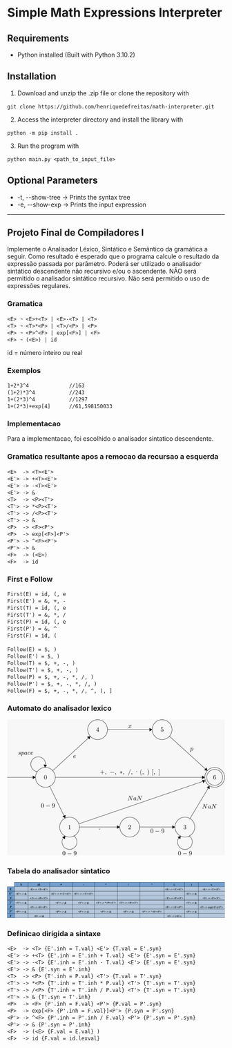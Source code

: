 # Simple Math Expressions Interpreter

## Requirements

- Python installed (Built with Python 3.10.2)

## Installation

1. Download and unzip the .zip file or clone the repository with

```text
git clone https://github.com/henriquedefreitas/math-interpreter.git
```

2. Access the interpreter directory and install the library with

```text
python -m pip install .
```

3. Run the program with

```text
python main.py <path_to_input_file>
```

## Optional Parameters

- -t, --show-tree -> Prints the syntax tree
- -e, --show-exp  -> Prints the input expression

---

## Projeto Final de Compiladores I

Implemente o Analisador Léxico, Sintático e Semântico da gramática a seguir. Como resultado é esperado que o programa calcule o resultado da expressão passada por parâmetro. Poderá ser utilizado o analisador sintático descendente não recursivo e/ou o ascendente. NÃO será permitido o analisador sintático recursivo. Não será permitido o uso de expressões regulares.

### Gramatica

```text
<E> ➝ <E>+<T> | <E>-<T> | <T>
<T> ➝ <T>*<P> | <T>/<P> | <P>
<P> ➝ <P>^<F> | exp[<F>] | <F>
<F> ➝ (<E>) | id
```

id = número inteiro ou real

### Exemplos

```text
1+2*3^4             //163
(1+2)*3^4           //243
1+(2*3)^4           //1297
1+(2*3)+exp[4]      //61,598150033
```

### Implementacao

Para a implementacao, foi escolhido o analisador sintatico descendente.

### Gramatica resultante apos a remocao da recursao a esquerda

```text
<E>  -> <T><E'>
<E'> -> +<T><E'>
<E'> -> -<T><E'>
<E'> -> &
<T>  -> <P><T'>
<T'> -> *<P><T'>
<T'> -> /<P><T'>
<T'> -> &
<P>  -> <F><P'>
<P>  -> exp[<F>]<P'>
<P'> -> ^<F><P'>
<P'> -> &
<F>  -> (<E>)
<F>  -> id
```

### First e Follow

```text
First(E) = id, (, e
First(E') = &, +, -
First(T) = id, (, e
First(T') = &, *, /
First(P) = id, (, e
First(P') = &, ^
First(F) = id, (

Follow(E) = $, )
Follow(E') = $, )
Follow(T) = $, +, -, )
Follow(T') = $, +, -, )
Follow(P) = $, +, -, *, /, )
Follow(P') = $, +, -, *, /, )
Follow(F) = $, +, -, *, /, ^, ), ]
```

### Automato do analisador lexico

![automata](grammar/automata.jpeg)

### Tabela do analisador sintatico

![syntax table](grammar/syntax-table.png)

### Definicao dirigida a sintaxe

```text
<E>  -> <T> {E'.inh = T.val} <E'> {T.val = E'.syn}
<E'> -> +<T> {E'.inh = E'.inh + T.val} <E'> {E'.syn = E'.syn}
<E'> -> -<T> {E'.inh = E'.inh - T.val} <E'> {E'.syn = E'.syn}
<E'> -> & {E'.syn = E'.inh}
<T>  -> <P> {T'.inh = P.val} <T'> {T.val = T'.syn}
<T'> -> *<P> {T'.inh = T'.inh * P.val} <T'> {T'.syn = T'.syn}
<T'> -> /<P> {T'.inh = T'.inh / P.val} <T'> {T'.syn = T'.syn}
<T'> -> & {T'.syn = T'.inh}
<P>  -> <F> {P'.inh = F.val} <P'> {P.val = P'.syn}
<P>  -> exp[<F> {P'.inh = F.val}]<P'> {P.syn = P'.syn}
<P'> -> ^<F> {P'.inh = P'.inh / F.val} <P'> {P'.syn = P'.syn}
<P'> -> & {P'.syn = P'.inh}
<F>  -> (<E> {F.val = E.val} )
<F>  -> id {F.val = id.lexval}
```
